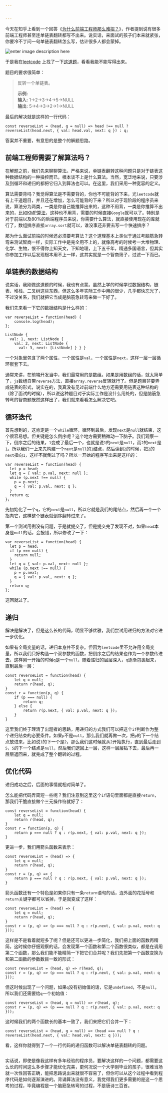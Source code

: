 ```yaml
---


---
```


<p>今天在知乎上看到一个回答《<a href="https://www.zhihu.com/question/321955801/answer/678374429">为什么前端工程师那么难招？</a>》，作者提到说有很多前端工程师甚至连单链表翻转都写不出来。说实话，来面试的孩子们本来就紧张，你要冷不丁问一句单链表翻转怎么写，估计很多人都会蒙掉。</p>
<p><img src="https://www.jiuwa.net/v/i.php?id=1088&amp;txt=%E9%93%BE%E8%A1%A8%E6%98%AF%E4%BB%80%E4%B9%88%EF%BC%9F&amp;color=000000&amp;fontid=15&amp;fontsize=32&amp;zb=52,212&amp;turn=0&amp;cid=1&amp;mb=&amp;m=PKPKLeMjgnwRwRMjVxgneqi&amp;o=gnPKVxLeZPcwRVxMjMjPK&amp;token=c7608a85a9c35d8e9961defa44e3453d" alt="enter image description here"></p>
<p>于是我在<a href="https://leetcode-cn.com/">leetcode</a> 上找了一下<a href="https://leetcode-cn.com/problems/reverse-linked-list/">这道题</a>，看看我能不能写得出来。</p>
<p>题目的要求很简单：</p>
<blockquote>
<p>反转一个单链表。</p>
<p><strong>示例:</strong><br>
<strong>输入:</strong> 1-&gt;2-&gt;3-&gt;4-&gt;5-&gt;NULL<br>
<strong>输出:</strong> 5-&gt;4-&gt;3-&gt;2-&gt;1-&gt;NULL</p>
</blockquote>
<p>最后的解决就是这样的一行代码：</p>
<pre class=" language-js"><code class="prism  language-js"><span class="token keyword">const</span> <span class="token function-variable function">reverseList</span> <span class="token operator">=</span> <span class="token punctuation">(</span>head<span class="token punctuation">,</span> q <span class="token operator">=</span> <span class="token keyword">null</span><span class="token punctuation">)</span> <span class="token operator">=&gt;</span> head <span class="token operator">!==</span> <span class="token keyword">null</span> <span class="token operator">?</span> <span class="token function">reverseList</span><span class="token punctuation">(</span>head<span class="token punctuation">.</span>next<span class="token punctuation">,</span> <span class="token punctuation">{</span> val<span class="token punctuation">:</span> head<span class="token punctuation">.</span>val<span class="token punctuation">,</span> next<span class="token punctuation">:</span> q <span class="token punctuation">}</span><span class="token punctuation">)</span> <span class="token punctuation">:</span> q<span class="token punctuation">;</span>
</code></pre>
<p>答案并不重要，有意思的是整个的解题思路。</p>
<h2 id="前端工程师需要了解算法吗？">前端工程师需要了解算法吗？</h2>
<p>在解题之前，我们先来聊聊算法。严格来说，单链表翻转这种问题只是对于链表这种数据结构的一种操控而已，根本谈不上是什么算法。当然，宽泛地来说，只要涉及到循环和递归的都把它归入到算法也可以。在这里，我们采用一种宽容的定义。</p>
<p>算法需要背吗？我觉得算法是不需要背的，你也不可能背的下来，光<code>leetcode</code>就有上千道题目，并且还在增加，怎么可能背的下来？所以对于现阶段的程序员来说，算法分为两类，一类是你自己能推算出来的，这种不用背，一类是你推算不出来的，比如<a href="https://zh.wikipedia.org/wiki/%E5%85%8B%E5%8A%AA%E6%96%AF-%E8%8E%AB%E9%87%8C%E6%96%AF-%E6%99%AE%E6%8B%89%E7%89%B9%E7%AE%97%E6%B3%95">KMP算法</a>，这种也不用背，需要的时候直接<code>Google</code>就可以了。特别是对于前端以及80%的后端程序员来说，你需要什么算法，就直接使用现在的库就行了，数组排序直接<code>array.sort</code>就可以，谁没事还非要去写一个快速排序？</p>
<p>那为什么面试前端的时候还必须要考算法？这个道理基本上类似于通过考脑筋急转弯来测试智商一样，实际工作中是完全用不上的，就像高考的时候考一大堆物理、化学、生物，恨不得你上知天文，下知地理，上下五千年，精通多国语言，但其实你参加工作以后发现根本用不上一样，这其实就是一个智商筛子，过滤一下而已。</p>
<h2 id="单链表的数据结构">单链表的数据结构</h2>
<p>说实话，我刚做这道题的时候，我也有点蒙。虽然上学的时候学过数据结构，链表、堆栈、二叉树这些东西，但这么多年实际工作中用的很少，几乎都快忘光了，不过没关系，我们就把它当成是脑筋急转弯来做一下好了。</p>
<p>我们先来看一下它的数据结构是什么样的：</p>
<pre class=" language-js"><code class="prism  language-js"><span class="token keyword">var</span> <span class="token function-variable function">reverseList</span> <span class="token operator">=</span> <span class="token keyword">function</span><span class="token punctuation">(</span>head<span class="token punctuation">)</span> <span class="token punctuation">{</span>
    console<span class="token punctuation">.</span><span class="token function">log</span><span class="token punctuation">(</span>head<span class="token punctuation">)</span><span class="token punctuation">;</span>
<span class="token punctuation">}</span><span class="token punctuation">;</span>
</code></pre>
<pre class=" language-json"><code class="prism  language-json">ListNode <span class="token punctuation">{</span>  
  val<span class="token punctuation">:</span> <span class="token number">1</span><span class="token punctuation">,</span> next<span class="token punctuation">:</span> ListNode <span class="token punctuation">{</span>
    val<span class="token punctuation">:</span> <span class="token number">2</span><span class="token punctuation">,</span> next<span class="token punctuation">:</span> ListNode <span class="token punctuation">{</span>
      val<span class="token punctuation">:</span> <span class="token number">3</span><span class="token punctuation">,</span> next<span class="token punctuation">:</span> <span class="token punctuation">[</span>ListNode<span class="token punctuation">]</span> <span class="token punctuation">}</span> <span class="token punctuation">}</span> <span class="token punctuation">}</span>
</code></pre>
<p>一个对象里包含了两个属性，一个属性是<code>val</code>，一个属性是<code>next</code>，这样一层一层循环嵌套下去。</p>
<p>通常来讲，在前端开发当中，我们最常用的是数组。如果是用数组的话，就太简单了，<code>js</code>数组自带<code>reverse</code>方法，直接<code>array.reverse</code>反转就行了。但是题目非要弄成链表的形式，说实在的，我真没有见过前端什么地方还需要用链表这种结构的（除了面试的时候），所以说这种题目对于实际工作是没什么用处的，但是脑筋急转弯的智商题既然这样出了，我们就来看看怎么解决它吧。</p>
<h2 id="循环迭代">循环迭代</h2>
<p>首先想到的，这肯定是一个<code>while</code>循环，循环到最后，发现<code>next</code>是<code>null</code>就结束，这个很容易想。但关键是怎么倒序呢？这个地方需要稍微动一下脑子。我们观察一下，倒序之后的结果，<code>1</code>变成了最后一个，也就是说<code>1</code>的<code>next</code>是<code>null</code>，而<code>2</code>的<code>next</code>是<code>1</code>。所以我们一上来先构建一个<code>next</code>是<code>null</code>的<code>1</code>结点，然后读到<code>2</code>的时候，把<code>2</code>的<code>next</code>指向<code>1</code>，这样不就倒过了吗？所以一开始的程序写出来是这样的：</p>
<pre class=" language-js"><code class="prism  language-js"><span class="token keyword">var</span> <span class="token function-variable function">reverseList</span> <span class="token operator">=</span> <span class="token keyword">function</span><span class="token punctuation">(</span>head<span class="token punctuation">)</span> <span class="token punctuation">{</span>
  <span class="token keyword">let</span> p <span class="token operator">=</span> head<span class="token punctuation">;</span>
  <span class="token keyword">let</span> q <span class="token operator">=</span> <span class="token punctuation">{</span> val<span class="token punctuation">:</span> p<span class="token punctuation">.</span>val<span class="token punctuation">,</span> next<span class="token punctuation">:</span> <span class="token keyword">null</span> <span class="token punctuation">}</span><span class="token punctuation">;</span>
  <span class="token keyword">while</span> <span class="token punctuation">(</span>p<span class="token punctuation">.</span>next <span class="token operator">!==</span> <span class="token keyword">null</span><span class="token punctuation">)</span> <span class="token punctuation">{</span>
    p <span class="token operator">=</span> p<span class="token punctuation">.</span>next<span class="token punctuation">;</span>
    q <span class="token operator">=</span> <span class="token punctuation">{</span> val<span class="token punctuation">:</span> p<span class="token punctuation">.</span>val<span class="token punctuation">,</span> next<span class="token punctuation">:</span> q <span class="token punctuation">}</span><span class="token punctuation">;</span>
  <span class="token punctuation">}</span>
  <span class="token keyword">return</span> q<span class="token punctuation">;</span>
<span class="token punctuation">}</span><span class="token punctuation">;</span>
</code></pre>
<p>先初始化了一个<code>q</code>，它的<code>next</code>是<code>null</code>，所以它就是我们的尾结点，然后再一个一个指向它，这样整个链表就倒序翻转过来了。</p>
<p>第一个测试用例没有问题，于是就提交了，但是提交完了发现不对，如果<code>head</code>本身是<code>null</code>的话，会报错，所以修改了一下：</p>
<pre class=" language-js"><code class="prism  language-js"><span class="token keyword">var</span> <span class="token function-variable function">reverseList</span> <span class="token operator">=</span> <span class="token keyword">function</span><span class="token punctuation">(</span>head<span class="token punctuation">)</span> <span class="token punctuation">{</span>
  <span class="token keyword">let</span> p <span class="token operator">=</span> head<span class="token punctuation">;</span>
  <span class="token keyword">if</span> <span class="token punctuation">(</span>p <span class="token operator">===</span> <span class="token keyword">null</span><span class="token punctuation">)</span> <span class="token punctuation">{</span>
    <span class="token keyword">return</span> <span class="token keyword">null</span><span class="token punctuation">;</span>
  <span class="token punctuation">}</span>
  <span class="token keyword">let</span> q <span class="token operator">=</span> <span class="token punctuation">{</span> val<span class="token punctuation">:</span> p<span class="token punctuation">.</span>val<span class="token punctuation">,</span> next<span class="token punctuation">:</span> <span class="token keyword">null</span> <span class="token punctuation">}</span><span class="token punctuation">;</span>
  <span class="token keyword">while</span> <span class="token punctuation">(</span>p<span class="token punctuation">.</span>next <span class="token operator">!==</span> <span class="token keyword">null</span><span class="token punctuation">)</span> <span class="token punctuation">{</span>
    p <span class="token operator">=</span> p<span class="token punctuation">.</span>next<span class="token punctuation">;</span>
    q <span class="token operator">=</span> <span class="token punctuation">{</span> val<span class="token punctuation">:</span> p<span class="token punctuation">.</span>val<span class="token punctuation">,</span> next<span class="token punctuation">:</span> q <span class="token punctuation">}</span><span class="token punctuation">;</span>
  <span class="token punctuation">}</span>
  <span class="token keyword">return</span> q<span class="token punctuation">;</span>
<span class="token punctuation">}</span><span class="token punctuation">;</span>
</code></pre>
<p>这回就过了。</p>
<h2 id="递归">递归</h2>
<p>解决是解决了，但是这么长的代码，明显不够优雅，我们尝试用递归的方法对它进一步优化。</p>
<p>如果有全局变量的话，递归本身并不复杂。但因为<code>leetcode</code>里不允许用全局变量，所以我们只好构造一个双参数的函数，把倒序之后的结果也作为一个参数传进去，这样刚一开始的时候<code>q</code>是一个<code>null</code>，随着递归的层层深入，<code>q</code>逐渐包裹起来，直到最后一层：</p>
<pre class=" language-js"><code class="prism  language-js"><span class="token keyword">const</span> <span class="token function-variable function">reverseList</span> <span class="token operator">=</span> <span class="token keyword">function</span><span class="token punctuation">(</span>head<span class="token punctuation">)</span> <span class="token punctuation">{</span>
	<span class="token keyword">let</span> q <span class="token operator">=</span> <span class="token keyword">null</span><span class="token punctuation">;</span>
	<span class="token keyword">return</span> <span class="token function">r</span><span class="token punctuation">(</span>head<span class="token punctuation">,</span> q<span class="token punctuation">)</span><span class="token punctuation">;</span>
<span class="token punctuation">}</span>
<span class="token keyword">const</span> <span class="token function-variable function">r</span> <span class="token operator">=</span> <span class="token keyword">function</span><span class="token punctuation">(</span>p<span class="token punctuation">,</span> q<span class="token punctuation">)</span> <span class="token punctuation">{</span>
	<span class="token keyword">if</span> <span class="token punctuation">(</span>p <span class="token operator">===</span> <span class="token keyword">null</span><span class="token punctuation">)</span> <span class="token punctuation">{</span>
		<span class="token keyword">return</span> q<span class="token punctuation">;</span>
	<span class="token punctuation">}</span> <span class="token keyword">else</span> <span class="token punctuation">{</span>
		<span class="token keyword">return</span> <span class="token function">r</span><span class="token punctuation">(</span>p<span class="token punctuation">.</span>next<span class="token punctuation">,</span> <span class="token punctuation">{</span> val<span class="token punctuation">:</span> p<span class="token punctuation">.</span>val<span class="token punctuation">,</span> next<span class="token punctuation">:</span> q <span class="token punctuation">}</span><span class="token punctuation">)</span><span class="token punctuation">;</span>
	<span class="token punctuation">}</span>
<span class="token punctuation">}</span>
</code></pre>
<p>这里我们终于理清了出题者的思路，用递归的方式我们可以把这个<code>if</code>判断作为整个递归结束的必要条件。如果<code>p</code>不是<code>null</code>，那么我们就再做一次，把<code>p</code>的下一个结点放进来，比如说<code>1</code>的下一个是<code>2</code>，那么我们这时候就从<code>2</code>开始执行，直到最后走到<code>5</code>，<code>5</code>的下一个结点是<code>null</code>，然后我们退回上一层，这样一层层钻下去，最后再一层层返回来，就完成了整个翻转的过程。</p>
<h2 id="优化代码">优化代码</h2>
<p>递归成功之后，后面的事情就相对简单了。</p>
<p>怎么能把代码弄简短一些呢？我们注意到这里这个<code>if</code>语句里面都是直接<code>return</code>，那我们干脆直接做个三元操作符就好了：</p>
<pre class=" language-js"><code class="prism  language-js"><span class="token keyword">const</span> <span class="token function-variable function">reverseList</span> <span class="token operator">=</span> <span class="token keyword">function</span><span class="token punctuation">(</span>head<span class="token punctuation">)</span> <span class="token punctuation">{</span>
	<span class="token keyword">let</span> q <span class="token operator">=</span> <span class="token keyword">null</span><span class="token punctuation">;</span>
	<span class="token keyword">return</span> <span class="token function">r</span><span class="token punctuation">(</span>head<span class="token punctuation">,</span> q<span class="token punctuation">)</span><span class="token punctuation">;</span>
<span class="token punctuation">}</span>
<span class="token keyword">const</span> <span class="token function-variable function">r</span> <span class="token operator">=</span> <span class="token keyword">function</span><span class="token punctuation">(</span>p<span class="token punctuation">,</span> q<span class="token punctuation">)</span> <span class="token punctuation">{</span>
	<span class="token keyword">return</span> p <span class="token operator">===</span> <span class="token keyword">null</span> <span class="token operator">?</span> q <span class="token punctuation">:</span> <span class="token function">r</span><span class="token punctuation">(</span>p<span class="token punctuation">.</span>next<span class="token punctuation">,</span> <span class="token punctuation">{</span> val<span class="token punctuation">:</span> p<span class="token punctuation">.</span>val<span class="token punctuation">,</span> next<span class="token punctuation">:</span> q <span class="token punctuation">}</span><span class="token punctuation">)</span><span class="token punctuation">;</span>
<span class="token punctuation">}</span>
</code></pre>
<p>更进一步，我们用箭头函数来表示：</p>
<pre class=" language-js"><code class="prism  language-js"><span class="token keyword">const</span> <span class="token function-variable function">reverseList</span> <span class="token operator">=</span> <span class="token punctuation">(</span>head<span class="token punctuation">)</span> <span class="token operator">=&gt;</span> <span class="token punctuation">{</span>
	<span class="token keyword">let</span> q <span class="token operator">=</span> <span class="token keyword">null</span><span class="token punctuation">;</span>
	<span class="token keyword">return</span> <span class="token function">r</span><span class="token punctuation">(</span>head<span class="token punctuation">,</span> q<span class="token punctuation">)</span><span class="token punctuation">;</span>
<span class="token punctuation">}</span>
<span class="token keyword">const</span> <span class="token function-variable function">r</span> <span class="token operator">=</span> <span class="token punctuation">(</span>p<span class="token punctuation">,</span> q<span class="token punctuation">)</span> <span class="token operator">=&gt;</span> <span class="token punctuation">{</span>
	<span class="token keyword">return</span> p <span class="token operator">===</span> <span class="token keyword">null</span> <span class="token operator">?</span> q <span class="token punctuation">:</span> <span class="token function">r</span><span class="token punctuation">(</span>p<span class="token punctuation">.</span>next<span class="token punctuation">,</span> <span class="token punctuation">{</span> val<span class="token punctuation">:</span> p<span class="token punctuation">.</span>val<span class="token punctuation">,</span> next<span class="token punctuation">:</span> q <span class="token punctuation">}</span><span class="token punctuation">)</span><span class="token punctuation">;</span>
<span class="token punctuation">}</span>
</code></pre>
<p>箭头函数还有一个特色是如果你只有一条<code>return</code>语句的话，连外面的花括号和<code>return</code>关键字都可以省掉，于是就变成了这样：</p>
<pre class=" language-js"><code class="prism  language-js"><span class="token keyword">const</span> <span class="token function-variable function">reverseList</span> <span class="token operator">=</span> <span class="token punctuation">(</span>head<span class="token punctuation">)</span> <span class="token operator">=&gt;</span> <span class="token punctuation">{</span>
	<span class="token keyword">let</span> q <span class="token operator">=</span> <span class="token keyword">null</span><span class="token punctuation">;</span>
	<span class="token keyword">return</span> <span class="token function">r</span><span class="token punctuation">(</span>head<span class="token punctuation">,</span> q<span class="token punctuation">)</span><span class="token punctuation">;</span>
<span class="token punctuation">}</span>
<span class="token keyword">const</span> <span class="token function-variable function">r</span> <span class="token operator">=</span> <span class="token punctuation">(</span>p<span class="token punctuation">,</span> q<span class="token punctuation">)</span> <span class="token operator">=&gt;</span> <span class="token punctuation">(</span>p <span class="token operator">===</span> <span class="token keyword">null</span> <span class="token operator">?</span> q <span class="token punctuation">:</span> <span class="token function">r</span><span class="token punctuation">(</span>p<span class="token punctuation">.</span>next<span class="token punctuation">,</span> <span class="token punctuation">{</span> val<span class="token punctuation">:</span> p<span class="token punctuation">.</span>val<span class="token punctuation">,</span> next<span class="token punctuation">:</span> q <span class="token punctuation">}</span><span class="token punctuation">)</span><span class="token punctuation">)</span><span class="token punctuation">;</span>
</code></pre>
<p>这样是不是看着就短多了呢？但是还可以更进一步简化，我们把上面的函数再精简，这时候你仔细观察的话，会发现第一个函数和第二个函数很类似，都是在调用第二个函数，那么我们能不能精简一下把它们合并呢？我们先把第一个函数变换为和第二函数的参数数目一致的形式：</p>
<pre class=" language-js"><code class="prism  language-js"><span class="token keyword">const</span> <span class="token function-variable function">reverseList</span> <span class="token operator">=</span> <span class="token punctuation">(</span>head<span class="token punctuation">,</span> q<span class="token punctuation">)</span> <span class="token operator">=&gt;</span> <span class="token function">r</span><span class="token punctuation">(</span>head<span class="token punctuation">,</span> q<span class="token punctuation">)</span><span class="token punctuation">;</span>
<span class="token keyword">const</span> <span class="token function-variable function">r</span> <span class="token operator">=</span> <span class="token punctuation">(</span>p<span class="token punctuation">,</span> q<span class="token punctuation">)</span> <span class="token operator">=&gt;</span> <span class="token punctuation">(</span>p <span class="token operator">===</span> <span class="token keyword">null</span> <span class="token operator">?</span> q <span class="token punctuation">:</span> <span class="token function">r</span><span class="token punctuation">(</span>p<span class="token punctuation">.</span>next<span class="token punctuation">,</span> <span class="token punctuation">{</span> val<span class="token punctuation">:</span> p<span class="token punctuation">.</span>val<span class="token punctuation">,</span> next<span class="token punctuation">:</span> q <span class="token punctuation">}</span><span class="token punctuation">)</span><span class="token punctuation">)</span><span class="token punctuation">;</span>
</code></pre>
<p>但这时候出现了一个问题，如果<code>q</code>没有初始值的话，它是<code>undefined</code>，不是<code>null</code>，所以我们还需要给<code>q</code>一个初始值：</p>
<pre class=" language-js"><code class="prism  language-js"><span class="token keyword">const</span> <span class="token function-variable function">reverseList</span> <span class="token operator">=</span> <span class="token punctuation">(</span>head<span class="token punctuation">,</span> q <span class="token operator">=</span> <span class="token keyword">null</span><span class="token punctuation">)</span> <span class="token operator">=&gt;</span> <span class="token function">r</span><span class="token punctuation">(</span>head<span class="token punctuation">,</span> q<span class="token punctuation">)</span><span class="token punctuation">;</span>
<span class="token keyword">const</span> <span class="token function-variable function">r</span> <span class="token operator">=</span> <span class="token punctuation">(</span>p<span class="token punctuation">,</span> q<span class="token punctuation">)</span> <span class="token operator">=&gt;</span> <span class="token punctuation">(</span>p <span class="token operator">===</span> <span class="token keyword">null</span> <span class="token operator">?</span> q <span class="token punctuation">:</span> <span class="token function">r</span><span class="token punctuation">(</span>p<span class="token punctuation">.</span>next<span class="token punctuation">,</span> <span class="token punctuation">{</span> val<span class="token punctuation">:</span> p<span class="token punctuation">.</span>val<span class="token punctuation">,</span> next<span class="token punctuation">:</span> q <span class="token punctuation">}</span><span class="token punctuation">)</span><span class="token punctuation">)</span><span class="token punctuation">;</span>
</code></pre>
<p>这时候我们的两个函数长的基本一致了，我们来把它们合并一下：</p>
<pre class=" language-js"><code class="prism  language-js"><span class="token keyword">const</span> <span class="token function-variable function">reverseList</span> <span class="token operator">=</span> <span class="token punctuation">(</span>head<span class="token punctuation">,</span> q <span class="token operator">=</span> <span class="token keyword">null</span><span class="token punctuation">)</span> <span class="token operator">=&gt;</span> <span class="token punctuation">(</span>head <span class="token operator">===</span> <span class="token keyword">null</span> <span class="token operator">?</span> q <span class="token punctuation">:</span> <span class="token function">reverseList</span><span class="token punctuation">(</span>head<span class="token punctuation">.</span>next<span class="token punctuation">,</span> <span class="token punctuation">{</span> val<span class="token punctuation">:</span> head<span class="token punctuation">.</span>val<span class="token punctuation">,</span> next<span class="token punctuation">:</span> q <span class="token punctuation">}</span><span class="token punctuation">)</span><span class="token punctuation">)</span><span class="token punctuation">;</span>
</code></pre>
<p>看，这样你就得到了一个一行代码的递归函数可以解决单链表翻转的问题。</p>
<h2 id="section"></h2>
<p>实话说，即使是像我这样有多年经验的程序员，要解决这样的一个问题，都需要这么长的时间这么多步骤才能优化完美，更何况说一个大学刚毕业的孩子，很难当场就一次性回答正确，能把思路说出来就很不容易了，但你可以从这个过程中看到程序代码是如何逐渐演进的。背诵算法没有意义，我觉得我们更多需要的是这一个思考的过程，毕竟编程是一个脑筋急转弯的过程，不是唐诗三百首。</p>

